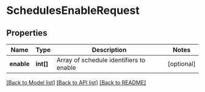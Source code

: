 # SchedulesEnableRequest

## Properties
Name | Type | Description | Notes
------------ | ------------- | ------------- | -------------
**enable** | **int[]** | Array of schedule identifiers to enable | [optional] 

[[Back to Model list]](../README.md#documentation-for-models) [[Back to API list]](../README.md#documentation-for-api-endpoints) [[Back to README]](../README.md)


